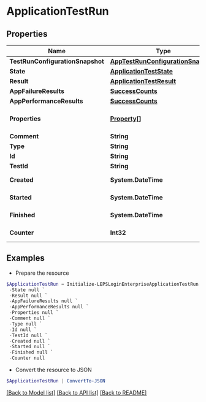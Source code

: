 # ApplicationTestRun
## Properties

Name | Type | Description | Notes
------------ | ------------- | ------------- | -------------
**TestRunConfigurationSnapshot** | [**AppTestRunConfigurationSnapshot**](AppTestRunConfigurationSnapshot.md) |  | [optional] 
**State** | [**ApplicationTestState**](ApplicationTestState.md) |  | [optional] 
**Result** | [**ApplicationTestResult**](ApplicationTestResult.md) |  | [optional] 
**AppFailureResults** | [**SuccessCounts**](SuccessCounts.md) |  | [optional] 
**AppPerformanceResults** | [**SuccessCounts**](SuccessCounts.md) |  | [optional] 
**Properties** | [**Property[]**](Property.md) | Application test run properties | [optional] 
**Comment** | **String** | Comment | [optional] 
**Type** | **String** |  | 
**Id** | **String** | Test run id | [optional] 
**TestId** | **String** | Test id | [optional] 
**Created** | **System.DateTime** | Created date-time | [optional] 
**Started** | **System.DateTime** | Started date-time | [optional] 
**Finished** | **System.DateTime** | Finished date-time | [optional] 
**Counter** | **Int32** | Test run counter | [optional] 

## Examples

- Prepare the resource
```powershell
$ApplicationTestRun = Initialize-LEPSLoginEnterpriseApplicationTestRun  -TestRunConfigurationSnapshot null `
 -State null `
 -Result null `
 -AppFailureResults null `
 -AppPerformanceResults null `
 -Properties null `
 -Comment null `
 -Type null `
 -Id null `
 -TestId null `
 -Created null `
 -Started null `
 -Finished null `
 -Counter null
```

- Convert the resource to JSON
```powershell
$ApplicationTestRun | ConvertTo-JSON
```

[[Back to Model list]](../README.md#documentation-for-models) [[Back to API list]](../README.md#documentation-for-api-endpoints) [[Back to README]](../README.md)

